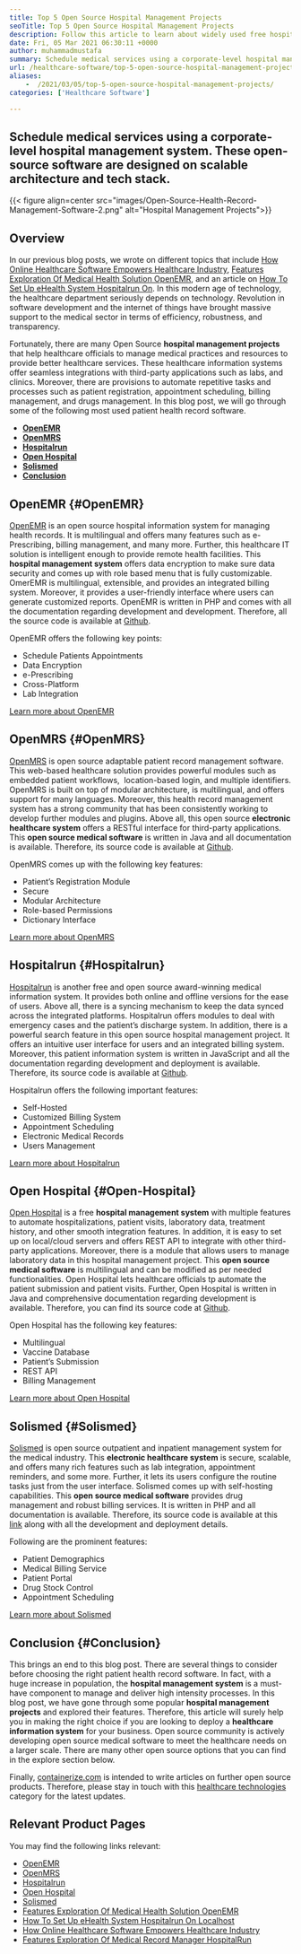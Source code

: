 ```yaml
---
title: Top 5 Open Source Hospital Management Projects
seoTitle: Top 5 Open Source Hospital Management Projects
description: Follow this article to learn about widely used free hospital management projects. These solutions offer an integrated platform to organize medical practices.
date: Fri, 05 Mar 2021 06:30:11 +0000
author: muhammadmustafa
summary: Schedule medical services using a corporate-level hospital management system. These open-source software are designed on scalable architecture and tech stack.
url: /healthcare-software/top-5-open-source-hospital-management-projects/
aliases: 
    -  /2021/03/05/top-5-open-source-hospital-management-projects/
categories: ['Healthcare Software']

---
```

## Schedule medical services using a corporate-level hospital management system. These open-source software are designed on scalable architecture and tech stack.

{{< figure align=center src="images/Open-Source-Health-Record-Management-Software-2.png" alt="Hospital Management Projects">}}  

## Overview

In our previous blog posts, we wrote on different topics that include [How Online Healthcare Software Empowers Healthcare Industry][1], [Features Exploration Of Medical Health Solution OpenEMR][2], and an article on [How To Set Up eHealth System Hospitalrun On][3]. In this modern age of technology, the healthcare department seriously depends on technology. Revolution in software development and the internet of things have brought massive support to the medical sector in terms of efficiency, robustness, and transparency. 

Fortunately, there are many Open Source **hospital management projects** that help healthcare officials to manage medical practices and resources to provide better healthcare services. These healthcare information systems offer seamless integrations with third-party applications such as labs, and clinics. Moreover, there are provisions to automate repetitive tasks and processes such as patient registration, appointment scheduling, billing management, and drugs management. In this blog post, we will go through some of the following most used patient health record software.

  * **[OpenEMR][4]**
  * **[OpenMRS][5]**
  * **[Hospitalrun][6]**
  * **[Open Hospital][7]**
  * **[Solismed][8]**
  * **[Conclusion][9]** 

## OpenEMR {#OpenEMR}

[OpenEMR][10] is an open source hospital information system for managing health records. It is multilingual and offers many features such as e-Prescribing, billing management, and many more. Further, this healthcare IT solution is intelligent enough to provide remote health facilities. This **hospital management system** offers data encryption to make sure data security and comes up with role based menu that is fully customizable. OmerEMR is multilingual, extensible, and provides an integrated billing system. Moreover, it provides a user-friendly interface where users can generate customized reports. OpenEMR is written in PHP and comes with all the documentation regarding development and development. Therefore, all the source code is available at [Github][11]. 

OpenEMR offers the following key points:

  * Schedule Patients Appointments
  * Data Encryption
  * e-Prescribing
  * Cross-Platform
  * Lab Integration

[Learn more about OpenEMR][12]

## OpenMRS {#OpenMRS}

[OpenMRS][13] is open source adaptable patient record management software. This web-based healthcare solution provides powerful modules such as embedded patient workflows,  location-based login, and multiple identifiers. OpenMRS is built on top of modular architecture, is multilingual, and offers support for many languages. Moreover, this health record management system has a strong community that has been consistently working to develop further modules and plugins. Above all, this open source **electronic healthcare system** offers a RESTful interface for third-party applications. This **open source medical software** is written in Java and all documentation is available. Therefore, its source code is available at [Github][14].

OpenMRS comes up with the following key features:

  * Patient’s Registration Module
  * Secure
  * Modular Architecture
  * Role-based Permissions
  * Dictionary Interface

[Learn more about OpenMRS][15]

## Hospitalrun {#Hospitalrun}

[Hospitalrun][16] is another free and open source award-winning medical information system. It provides both online and offline versions for the ease of users. Above all, there is a syncing mechanism to keep the data synced across the integrated platforms. Hospitalrun offers modules to deal with emergency cases and the patient’s discharge system. In addition, there is a powerful search feature in this open source hospital management project. It offers an intuitive user interface for users and an integrated billing system. Moreover, this patient information system is written in JavaScript and all the documentation regarding development and deployment is available. Therefore, its source code is available at [Github][17].

Hospitalrun offers the following important features:

  * Self-Hosted
  * Customized Billing System
  * Appointment Scheduling
  * Electronic Medical Records
  * Users Management

[Learn more about Hospitalrun][18]

## Open Hospital {#Open-Hospital}

[Open Hospital][19] is a free **hospital management system** with multiple features to automate hospitalizations, patient visits, laboratory data, treatment history, and other smooth integration features. In addition, it is easy to set up on local/cloud servers and offers REST API to integrate with other third-party applications. Moreover, there is a module that allows users to manage laboratory data in this hospital management project. This **open source medical software** is multilingual and can be modified as per needed functionalities. Open Hospital lets healthcare officials tp automate the patient submission and patient visits. Further, Open Hospital is written in Java and comprehensive documentation regarding development is available. Therefore, you can find its source code at [Github][20].

Open Hospital has the following key features:

  * Multilingual
  * Vaccine Database
  * Patient’s Submission
  * REST API
  * Billing Management

[Learn more about Open Hospital][21]

## Solismed {#Solismed}

[Solismed][22] is open source outpatient and inpatient management system for the medical industry. This **electronic healthcare system** is secure, scalable, and offers many rich features such as lab integration, appointment reminders, and some more. Further, it lets its users configure the routine tasks just from the user interface. Solismed comes up with self-hosting capabilities. This **open source medical software** provides drug management and robust billing services. It is written in PHP and all documentation is available. Therefore, its source code is available at this [link][23] along with all the development and deployment details.

Following are the prominent features:

  * Patient Demographics
  * Medical Billing Service
  * Patient Portal
  * Drug Stock Control
  * Appointment Scheduling

[Learn more about Solismed][24]

## Conclusion {#Conclusion}

This brings an end to this blog post. There are several things to consider before choosing the right patient health record software. In fact, with a huge increase in population, the **hospital management system** is a must-have component to manage and deliver high intensity processes. In this blog post, we have gone through some popular **hospital management projects** and explored their features. Therefore, this article will surely help you in making the right choice if you are looking to deploy a **healthcare information system** for your business. Open source community is actively developing open source medical software to meet the healthcare needs on a larger scale. There are many other open source options that you can find in the explore section below. 

Finally, [containerize.com][25] is intended to write articles on further open source products. Therefore, please stay in touch with this [healthcare technologies][26] category for the latest updates. 

## Relevant Product Pages

You may find the following links relevant:

  * [OpenEMR][27]
  * [OpenMRS][28]
  * [Hospitalrun][18]
  * [Open Hospital][21]
  * [Solismed][24]
  * [Features Exploration Of Medical Health Solution OpenEMR][2]
  * [How To Set Up eHealth System Hospitalrun On Localhost][3]
  * [How Online Healthcare Software Empowers Healthcare Industry][1]
  * [Features Exploration Of Medical Record Manager HospitalRun][29]

 [1]: https://blog.containerize.com/2021/02/12/how-online-healthcare-software-empowers-healthcare-industry/
 [2]: https://blog.containerize.com/2021/02/26/features-exploration-of-medical-health-solution-openemr/
 [3]: https://blog.containerize.com/2021/02/19/how-to-set-up-ehealth-system-hospitalrun-on-localhost/
 [4]: #OpenEMR
 [5]: #OpenMRS
 [6]: #Hospitalrun
 [7]: #Open-Hospital
 [8]: #Solismed
 [9]: #Conclusion
 [10]: https://products.containerize.com/healthcare-technologies/openemr/
 [11]: https://github.com/OpenShot/openshot-qt
 [12]: https://www.open-emr.org/
 [13]: https://products.containerize.com/healthcare-technologies/openmrs/
 [14]: https://github.com/openmrs/openmrs-core
 [15]: https://products.containerize.com/healthcare-technologies/openmrs
 [16]: https://products.containerize.com/healthcare-technologies/hospitalrun/
 [17]: https://github.com/HospitalRun/hospitalrun
 [18]: https://products.containerize.com/healthcare-technologies/hospitalrun
 [19]: https://products.containerize.com/healthcare-technologies/open-hospital/
 [20]: https://github.com/informatici/openhospital
 [21]: https://products.containerize.com/healthcare-technologies/open-hospital
 [22]: https://products.containerize.com/healthcare-technologies/solismed/
 [23]: https://www.solismed.com/startup.html
 [24]: https://products.containerize.com/healthcare-technologies/solismed
 [25]: https://www.containerize.com/
 [26]: https://products.containerize.com/healthcare-technologies/
 [27]: https://products.containerize.com/health-care-technologies/openemr
 [28]: https://products.containerize.com/health-care-technologies/openmrs
 [29]: https://blog.containerize.com/2021/08/04/features-exploration-of-medical-record-manager-hospitalrun/